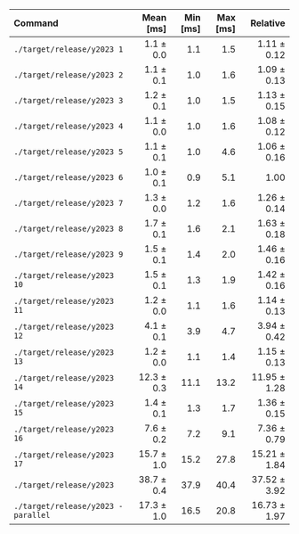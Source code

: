| Command | Mean [ms] | Min [ms] | Max [ms] | Relative |
|:---|---:|---:|---:|---:|
| `./target/release/y2023 1` | 1.1 ± 0.0 | 1.1 | 1.5 | 1.11 ± 0.12 |
| `./target/release/y2023 2` | 1.1 ± 0.1 | 1.0 | 1.6 | 1.09 ± 0.13 |
| `./target/release/y2023 3` | 1.2 ± 0.1 | 1.0 | 1.5 | 1.13 ± 0.15 |
| `./target/release/y2023 4` | 1.1 ± 0.0 | 1.0 | 1.6 | 1.08 ± 0.12 |
| `./target/release/y2023 5` | 1.1 ± 0.1 | 1.0 | 4.6 | 1.06 ± 0.16 |
| `./target/release/y2023 6` | 1.0 ± 0.1 | 0.9 | 5.1 | 1.00 |
| `./target/release/y2023 7` | 1.3 ± 0.0 | 1.2 | 1.6 | 1.26 ± 0.14 |
| `./target/release/y2023 8` | 1.7 ± 0.1 | 1.6 | 2.1 | 1.63 ± 0.18 |
| `./target/release/y2023 9` | 1.5 ± 0.1 | 1.4 | 2.0 | 1.46 ± 0.16 |
| `./target/release/y2023 10` | 1.5 ± 0.1 | 1.3 | 1.9 | 1.42 ± 0.16 |
| `./target/release/y2023 11` | 1.2 ± 0.0 | 1.1 | 1.6 | 1.14 ± 0.13 |
| `./target/release/y2023 12` | 4.1 ± 0.1 | 3.9 | 4.7 | 3.94 ± 0.42 |
| `./target/release/y2023 13` | 1.2 ± 0.0 | 1.1 | 1.4 | 1.15 ± 0.13 |
| `./target/release/y2023 14` | 12.3 ± 0.3 | 11.1 | 13.2 | 11.95 ± 1.28 |
| `./target/release/y2023 15` | 1.4 ± 0.1 | 1.3 | 1.7 | 1.36 ± 0.15 |
| `./target/release/y2023 16` | 7.6 ± 0.2 | 7.2 | 9.1 | 7.36 ± 0.79 |
| `./target/release/y2023 17` | 15.7 ± 1.0 | 15.2 | 27.8 | 15.21 ± 1.84 |
| `./target/release/y2023` | 38.7 ± 0.4 | 37.9 | 40.4 | 37.52 ± 3.92 |
| `./target/release/y2023 -parallel` | 17.3 ± 1.0 | 16.5 | 20.8 | 16.73 ± 1.97 |
